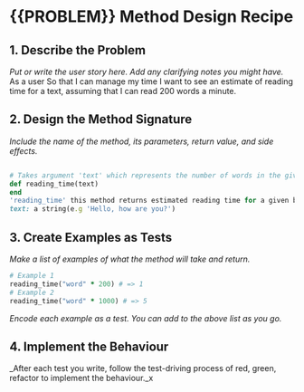 # {{PROBLEM}} Method Design Recipe

## 1. Describe the Problem

_Put or write the user story here. Add any clarifying notes you might have._
As a user
So that I can manage my time
I want to see an estimate of reading time for a text, assuming that I can read 200 words a minute.

## 2. Design the Method Signature

_Include the name of the method, its parameters, return value, and side effects._

```ruby

# Takes argument 'text' which represents the number of words in the given text.
def reading_time(text)
end
'reading_time' this method returns estimated reading time for a given bit of text based on 200 words per minute.
text: a string(e.g 'Hello, how are you?')

```

## 3. Create Examples as Tests

_Make a list of examples of what the method will take and return._

```ruby
# Example 1
reading_time("word" * 200) # => 1
# Example 2
reading_time("word" * 1000) # => 5

```

_Encode each example as a test. You can add to the above list as you go._

## 4. Implement the Behaviour

_After each test you write, follow the test-driving process of red, green, refactor to implement the behaviour._x